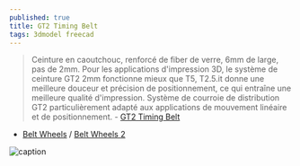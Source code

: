 ```yaml
---
published: true
title: GT2 Timing Belt
tags: 3dmodel freecad
---
```

> Ceinture en caoutchouc, renforcé de fiber de verre, 6mm de large, pas de 2mm. Pour les applications d'impression 3D, le système de ceinture GT2 2mm fonctionne mieux que T5, T2.5.it donne une meilleure douceur et précision de positionnement, ce qui entraîne une meilleure qualité d'impression. Système de courroie de distribution GT2 particulièrement adapté aux applications de mouvement linéaire et de positionnement. - [GT2 Timing Belt](https://sites.google.com/a/t.alladapter.xyz/a860/Popular/2-pi-ces-20-dents-GT2-poulie-de-distribution-al-sage-5mm-2-m-tres-GT2)

- [Belt Wheels](https://www.youtube.com/watch?v=9crY7dgpVbo) / [Belt Wheels 2](https://www.youtube.com/watch?v=D7rMtlLUnY0)

![caption](https://ae01.alicdn.com/kf/HTB19RGhLVXXXXXaapXXq6xXFXXXj/205791734/HTB19RGhLVXXXXXaapXXq6xXFXXXj.jpg)
